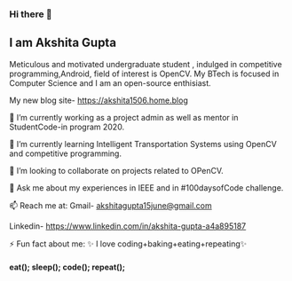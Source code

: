 ### Hi there 👋


## I am Akshita Gupta

Meticulous and motivated undergraduate student , indulged in competitive programming,Android, field of interest is OpenCV. 
My BTech is focused in Computer Science and I am an open-source enthisiast.

My new blog site- https://akshita1506.home.blog 

🔭 I’m currently working as a project admin as well as mentor in StudentCode-in program 2020.

🌱 I’m currently learning Intelligent Transportation Systems using OpenCV and competitive programming.

👯 I’m looking to collaborate on projects related to OPenCV.

💬 Ask me about my experiences in IEEE and in #100daysofCode challenge.

📫 Reach me at: 
          Gmail- akshitagupta15june@gmail.com
                   
 Linkedin- https://www.linkedin.com/in/akshita-gupta-a4a895187

                 
 ⚡ Fun fact about me: ✨ I love coding+baking+eating+repeating✨ 
 
 #### eat(); sleep(); code(); repeat();
                  


<!--
**akshitagupta15june/akshitagupta15june** is a ✨ _special_ ✨ repository because its `README.md` (this file) appears on your GitHub profile.

Here are some ideas to get you started:

- 🔭 I’m currently working on ...
- 🌱 I’m currently learning ...
- 👯 I’m looking to collaborate on ...
- 🤔 I’m looking for help with ...
- 💬 Ask me about ...
- 📫 How to reach me: ...
- 😄 Pronouns: ...
- ⚡ Fun fact: ...
-->
